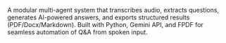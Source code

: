 A modular multi-agent system that transcribes audio, extracts questions, generates AI-powered answers, and exports structured results (PDF/Docx/Markdown). Built with Python, Gemini API, and FPDF for seamless automation of Q&A from spoken input.
